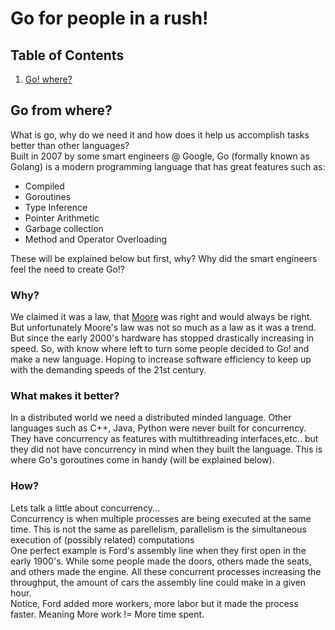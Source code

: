 # Go for people in a rush!

## Table of Contents
1. [Go! where?](#go-where?)


## Go from where?
What is go, why do we need it and how does it help us accomplish tasks better than other languages?<br/>
Built in 2007 by some smart engineers @ Google, Go (formally known as Golang) is a modern programming language that has great features such as:
- Compiled
- Goroutines
- Type Inference
- Pointer Arithmetic
- Garbage collection
- Method and Operator Overloading 

These will be explained below but first, why? Why did the smart engineers feel the need to create Go!?<br/>
### Why?
We claimed it was a law, that [Moore](https://en.wikipedia.org/wiki/Moore%27s_law) was right and would always be right. But unfortunately Moore's law was not so much as a law as it was a trend. But since the early 2000's hardware has stopped drastically increasing in speed. So, with know where left to turn some people decided to Go! and make a new language. Hoping to increase software efficiency to keep up with the demanding speeds of the 21st century.<br/>
### What makes it better?
In a distributed world we need a distributed minded language. Other languages such as C++, Java, Python were never built for concurrency. They have concurrency as features with multithreading interfaces,etc.. but they did not have concurrency in mind when they built the language. This is where Go's goroutines come in handy (will be explained below).<br/>
### How?
Lets talk a little about concurrency...<br/>
Concurrency is when multiple processes are being executed at the same time. This is not the same as parellelism, parallelism is the simultaneous execution of (possibly related) computations<br/>
One perfect example is Ford's assembly line when they first open in the early 1900's. While some people made the doors, others made the seats, and others made the engine. All these concurrent processes increasing the throughput, the amount of cars the assembly line could make in a given hour.<br/>
Notice, Ford added more workers, more labor but it made the process faster. Meaning More work != More time spent.<br/>
